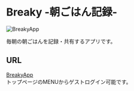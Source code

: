# Breaky -朝ごはん記録-
![BreakyApp](https://user-images.githubusercontent.com/89643851/191385348-6aa0a582-6d89-4272-8451-e9825b7391d8.png)

毎朝の朝ごはんを記録・共有するアプリです。

## URL
[BreakyApp](https://breaky-app-030618.herokuapp.com/)   
トップページのMENUからゲストログイン可能です。
